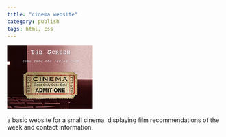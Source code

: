 ```yaml
---
title: "cinema website"
category: publish
tags: html, css
---
```


![alt website image][website-image]

a basic website for a small cinema, displaying film recommendations
of the week and contact information.

[website-image]: ../assets/projectimages/cinemawebsite.png